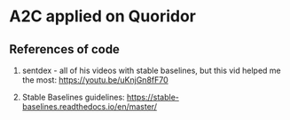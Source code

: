 # A2C applied on Quoridor

## References of code

1. sentdex - all of his videos with stable baselines, but this vid helped me the most: https://youtu.be/uKnjGn8fF70

2. Stable Baselines guidelines: https://stable-baselines.readthedocs.io/en/master/